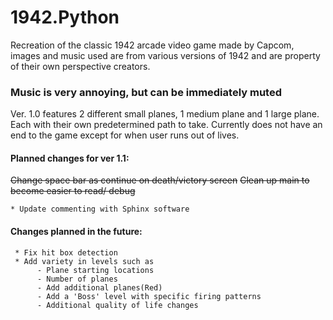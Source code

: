 # 1942.Python
Recreation of the classic 1942 arcade video game made by Capcom, images and music used are from various versions of 1942 and are property 
of their own perspective creators.

### Music is very annoying, but can be immediately muted 

Ver. 1.0 features 2 different small planes, 1 medium plane and 1 large plane. Each with their own predetermined path to take. Currently 
does not have an end to the game except for when user runs out of lives.  
  #### Planned changes for ver 1.1:

   ~~Change space bar as continue on death/victory screen~~
   ~~Clean up main to become easier to read/ debug~~
    
    * Update commenting with Sphinx software
     
  #### Changes planned in the future:
  
     * Fix hit box detection
     * Add variety in levels such as
          - Plane starting locations
          - Number of planes 
          - Add additional planes(Red)
          - Add a 'Boss' level with specific firing patterns
          - Additional quality of life changes
          
        
